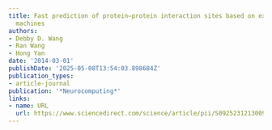 ```yaml
---
title: Fast prediction of protein–protein interaction sites based on extreme learning
  machines
authors:
- Debby D. Wang
- Ran Wang
- Hong Yan
date: '2014-03-01'
publishDate: '2025-05-08T13:54:03.898684Z'
publication_types:
- article-journal
publication: '*Neurocomputing*'
links:
- name: URL
  url: https://www.sciencedirect.com/science/article/pii/S0925231213009892
---
```

